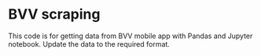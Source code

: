 # BVV scraping

This code is for getting data from BVV mobile app with Pandas and Jupyter notebook. Update the data to the required format.
